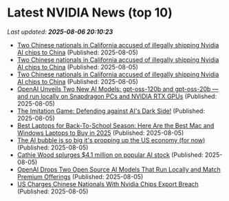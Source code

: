 # Latest NVIDIA News (top 10)
_Last updated: **2025-08-06 20:10:23**_

- [Two Chinese nationals in California accused of illegally shipping Nvidia AI chips to China](https://www.channelnewsasia.com/world/two-chinese-nationals-in-california-accused-illegally-shipping-nvidia-ai-chips-china-5278981) (Published: 2025-08-05)
- [Two Chinese nationals in California accused of illegally shipping Nvidia AI chips to China](https://biztoc.com/x/8c997fd15cbfdd6d) (Published: 2025-08-05)
- [Two Chinese nationals in California accused of illegally shipping Nvidia AI chips to China](https://finance.yahoo.com/news/two-chinese-nationals-california-accused-193312577.html) (Published: 2025-08-05)
- [OpenAI Unveils Two New AI Models: gpt-oss-120b and gpt-oss-20b — and run locally on Snapdragon PCs and NVIDIA RTX GPUs](https://www.windowscentral.com/artificial-intelligence/openai-chatgpt/openai-launches-two-gpt-models-theyre-not-gpt-5-but-they-run-locally-on-snapdragon-pcs-and-nvidia-rtx-gpus) (Published: 2025-08-05)
- [The Imitation Game: Defending against AI's Dark Side!](https://www.blogger.com/comment/fullpage/post/8152901575140311047/272409841281103316) (Published: 2025-08-05)
- [Best Laptops for Back-To-School Season: Here Are the Best Mac and Windows Laptops to Buy in 2025](https://variety.com/2025/shopping/news/best-laptops-1235917197/) (Published: 2025-08-05)
- [The AI bubble is so big it's propping up the US economy (for now)](https://www.bloodinthemachine.com/p/the-ai-bubble-is-so-big-its-propping) (Published: 2025-08-05)
- [Cathie Wood splurges $4.1 million on popular AI stock](https://www.thestreet.com/technology/cathie-wood-splurges-4-1-million-on-popular-ai-stock) (Published: 2025-08-05)
- [OpenAI Drops Two Open Source AI Models That Run Locally and Match Premium Offerings](https://decrypt.co/333617/openai-two-open-source-ai-models-run-locally-match-premium) (Published: 2025-08-05)
- [US Charges Chinese Nationals With Nvidia Chips Export Breach](https://biztoc.com/x/1147902e6972d14c) (Published: 2025-08-05)
